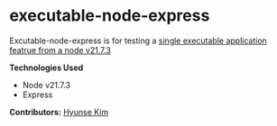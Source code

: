 # executable-node-express

Excutable-node-express is for testing a [single executable application featrue from a node v21.7.3](https://nodejs.org/api/single-executable-applications.html#single-executable-applications)

**Technologies Used**

- Node v21.7.3
- Express

**Contributors:** [Hyunse Kim](https://github.com/Hyunse)